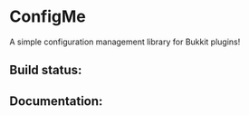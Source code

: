 # ConfigMe

A simple configuration management library for Bukkit plugins!

## Build status:

## Documentation:
